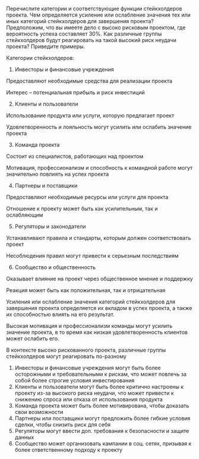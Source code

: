 ﻿Перечислите категории и соответствующие функции стейкхолдеров проекта. Чем определяется усиление или ослабление значения тех или иных категорий стейкхолдеров для завершения проекта? Предположим, что вы имеете дело с высоко рисковым проектом, где вероятность успеха составляет 30%. Как различные группы стейкхолдеров будут реагировать на такой высокий риск неудачи проекта? Приведите примеры.

Категории стейкхолдеров:

1. Инвесторы и финансовые учреждения 

Предоставляют необходимые средства для реализации проекта

Интерес – потенциальная прибыль и риск инвестиций 

2. Клиенты и пользователи 

Использование продукта или услуги, которую предлагает проект 

Удовлетворенность и лояльность могут усилить или ослабить значение проекта 

3. Команда проекта 

Состоит из специалистов, работающих над проектом 

Мотивация, профессионализм и способность к командной работе могут значительно повлиять на успех проекта

4. Партнеры и поставщики

Предоставляют необходимые ресурсы или услуги для проекта

Отношение к проекту может быть как усилительным, так и ослабляющим 

5. Регуляторы и законодатели 

Устанавливают правила и стандарты, которым должен соответствовать проект

Несоблюдения правил могут привести к серьезным последствиям 

6. Сообщество и общественность

Оказывает влияние на проект через общественное мнение и поддержку

Реакция может быть как положительная, так и отрицательная 

Усиления или ослабление значения категорий стейкхолдеров для завершения проекта определяется их вкладом в успех проекта, а также их способностью влиять на его результат. 

Высокая мотивация и профессионализм команды могут усилить значение проекта, в то время как низкая удовлетворенность клиентов может ослабить его.

В контексте высоко рискованного проекта, различные группы стейкхолдеров могут реагировать по-разному 

1) Инвесторы и финансовые учреждения могут быть более осторожными и требовательными к рискам, что может повлечь за собой более строгие условия инвестирования 
1) Клиенты и пользователи могут быть более критично настроены к проекту из-за высокого риска неудачи, что может привести к снижению спроса или отказа от использования продукта 
1) Команда проекта может быть более мотивирована, чтобы доказать свои возможности 
1) Партнеры или поставщики могут предложить более гибкие условия сделки, чтобы снизить риск для себя 
1) Регуляторы могут ввести доп. требования к безопасности и защите данных
1) Сообщество может организовать кампании в соц. сетях, призывая к более ответственному подходу к проекту 
